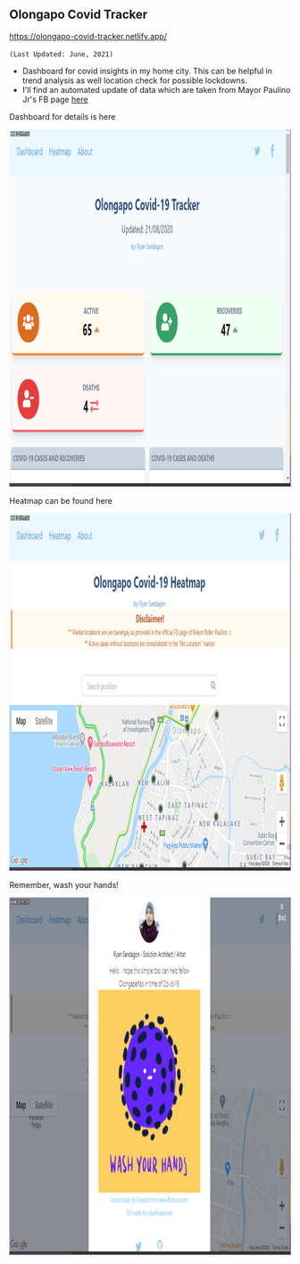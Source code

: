 ## Olongapo Covid Tracker

https://olongapo-covid-tracker.netlify.app/

`(Last Updated: June, 2021)`

* Dashboard for covid insights in my home city. This can be helpful in trend analysis as well location check for possible lockdowns.
* I'll find an automated update of data which are taken from Mayor Paulino Jr's FB page [here]('https://www.facebook.com/attyrolenpaulinojr/')

Dashboard for details is here

<img src="https://raw.githubusercontent.com/rsandagon/olongapo-covid-tracker/master/images/page1.gif" width="1000" height="640" />


Heatmap can be found here

<img src="https://raw.githubusercontent.com/rsandagon/olongapo-covid-tracker/master/images/page2.gif" width="1000" height="640" />

Remember, wash your hands!

<img src="https://raw.githubusercontent.com/rsandagon/olongapo-covid-tracker/master/images/page3.gif" width="1000" height="640" />
